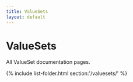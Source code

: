 ```yaml
---
title: ValueSets
layout: default
---
```


# ValueSets
All ValueSet documentation pages.

{% include list-folder.html section:'/valuesets/' %}
